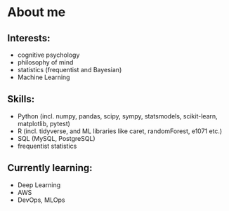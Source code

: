 # About me

## Interests:
* cognitive psychology
* philosophy of mind
* statistics (frequentist and Bayesian)
* Machine Learning 

## Skills:
* Python (incl. numpy, pandas, scipy, sympy, statsmodels, scikit-learn, matplotlib, pytest)
* R (incl. tidyverse, and ML libraries like caret, randomForest, e1071 etc.)
* SQL (MySQL, PostgreSQL)
* frequentist statistics

## Currently learning:
* Deep Learning 
* AWS
* DevOps, MLOps
